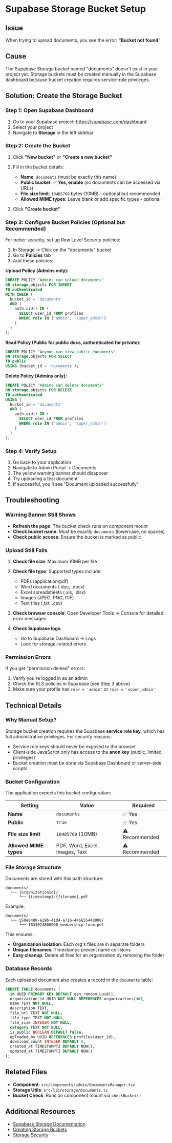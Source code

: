 # Supabase Storage Bucket Setup

## Issue

When trying to upload documents, you see the error: **"Bucket not found"**

## Cause

The Supabase Storage bucket named "documents" doesn't exist in your project yet. Storage buckets must be created manually in the Supabase dashboard because bucket creation requires service-role privileges.

## Solution: Create the Storage Bucket

### Step 1: Open Supabase Dashboard

1. Go to your Supabase project: https://supabase.com/dashboard
2. Select your project
3. Navigate to **Storage** in the left sidebar

### Step 2: Create the Bucket

1. Click **"New bucket"** or **"Create a new bucket"**
2. Fill in the bucket details:
   - **Name**: `documents` (must be exactly this name)
   - **Public bucket**: ✅ **Yes, enable** (so documents can be accessed via URLs)
   - **File size limit**: `10485760` bytes (10MB) - optional but recommended
   - **Allowed MIME types**: Leave blank or add specific types - optional

3. Click **"Create bucket"**

### Step 3: Configure Bucket Policies (Optional but Recommended)

For better security, set up Row Level Security policies:

1. In Storage → Click on the "documents" bucket
2. Go to **Policies** tab
3. Add these policies:

**Upload Policy (Admins only):**
```sql
CREATE POLICY "Admins can upload documents"
ON storage.objects FOR INSERT
TO authenticated
WITH CHECK (
  bucket_id = 'documents' 
  AND (
    auth.uid() IN (
      SELECT user_id FROM profiles 
      WHERE role IN ('admin', 'super_admin')
    )
  )
);
```

**Read Policy (Public for public docs, authenticated for private):**
```sql
CREATE POLICY "Anyone can view public documents"
ON storage.objects FOR SELECT
TO public
USING (bucket_id = 'documents');
```

**Delete Policy (Admins only):**
```sql
CREATE POLICY "Admins can delete documents"
ON storage.objects FOR DELETE
TO authenticated
USING (
  bucket_id = 'documents' 
  AND (
    auth.uid() IN (
      SELECT user_id FROM profiles 
      WHERE role IN ('admin', 'super_admin')
    )
  )
);
```

### Step 4: Verify Setup

1. Go back to your application
2. Navigate to Admin Portal → Documents
3. The yellow warning banner should disappear
4. Try uploading a test document
5. If successful, you'll see "Document uploaded successfully"

## Troubleshooting

### Warning Banner Still Shows

- **Refresh the page**: The bucket check runs on component mount
- **Check bucket name**: Must be exactly `documents` (lowercase, no spaces)
- **Check public access**: Ensure the bucket is marked as public

### Upload Still Fails

1. **Check file size**: Maximum 10MB per file
2. **Check file type**: Supported types include:
   - PDFs (application/pdf)
   - Word documents (.doc, .docx)
   - Excel spreadsheets (.xls, .xlsx)
   - Images (JPEG, PNG, GIF)
   - Text files (.txt, .csv)

3. **Check browser console**: Open Developer Tools → Console for detailed error messages

4. **Check Supabase logs**: 
   - Go to Supabase Dashboard → Logs
   - Look for storage-related errors

### Permission Errors

If you get "permission denied" errors:

1. Verify you're logged in as an admin
2. Check the RLS policies in Supabase (see Step 3 above)
3. Make sure your profile has `role = 'admin'` or `role = 'super_admin'`

## Technical Details

### Why Manual Setup?

Storage bucket creation requires the Supabase **service role key**, which has full administrative privileges. For security reasons:
- Service role keys should never be exposed to the browser
- Client-side JavaScript only has access to the **anon key** (public, limited privileges)
- Bucket creation must be done via Supabase Dashboard or server-side scripts

### Bucket Configuration

The application expects this bucket configuration:

| Setting | Value | Required |
|---------|-------|----------|
| **Name** | `documents` | ✅ Yes |
| **Public** | `true` | ✅ Yes |
| **File size limit** | `10485760` (10MB) | ⚠️ Recommended |
| **Allowed MIME types** | PDF, Word, Excel, Images, Text | ⚠️ Recommended |

### File Storage Structure

Documents are stored with this path structure:
```
documents/
  └── {organizationId}/
      └── {timestamp}-{filename}.pdf
```

Example:
```
documents/
  └── 550e8400-e29b-41d4-a716-446655440000/
      └── 1633024800000-membership-form.pdf
```

This ensures:
- **Organization isolation**: Each org's files are in separate folders
- **Unique filenames**: Timestamps prevent name collisions
- **Easy cleanup**: Delete all files for an organization by removing the folder

### Database Records

Each uploaded document also creates a record in the `documents` table:

```sql
CREATE TABLE documents (
  id UUID PRIMARY KEY DEFAULT gen_random_uuid(),
  organization_id UUID NOT NULL REFERENCES organizations(id),
  name TEXT NOT NULL,
  description TEXT,
  file_url TEXT NOT NULL,
  file_type TEXT NOT NULL,
  file_size INTEGER NOT NULL,
  category TEXT NOT NULL,
  is_public BOOLEAN DEFAULT false,
  uploaded_by UUID REFERENCES profiles(user_id),
  download_count INTEGER DEFAULT 0,
  created_at TIMESTAMPTZ DEFAULT NOW(),
  updated_at TIMESTAMPTZ DEFAULT NOW()
);
```

## Related Files

- **Component**: `src/components/admin/DocumentsManager.tsx`
- **Storage Utils**: `src/lib/storage/documents.ts`
- **Bucket Check**: Runs on component mount via `checkBucket()`

## Additional Resources

- [Supabase Storage Documentation](https://supabase.com/docs/guides/storage)
- [Creating Storage Buckets](https://supabase.com/docs/guides/storage/buckets/creating-buckets)
- [Storage Security](https://supabase.com/docs/guides/storage/security/access-control)

